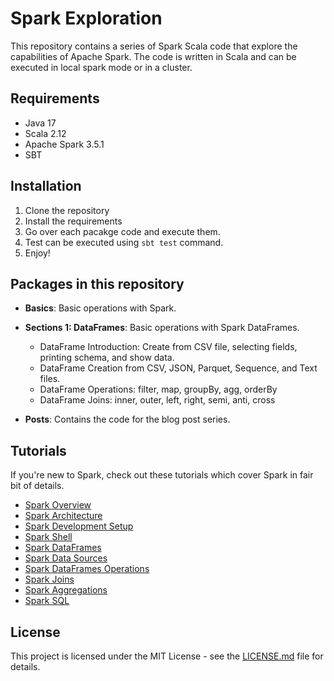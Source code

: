 # Spark Exploration

This repository contains a series of Spark Scala code that explore the capabilities of Apache Spark.
The code is written in Scala and can be executed in local spark mode or in a cluster.

## Requirements

- Java 17
- Scala 2.12
- Apache Spark 3.5.1
- SBT

## Installation

1. Clone the repository
2. Install the requirements
3. Go over each pacakge code and execute them.
4. Test can be executed using `sbt test` command.
5. Enjoy!

## Packages in this repository

- **Basics**: Basic operations with Spark.
- **Sections 1: DataFrames**: Basic operations with Spark DataFrames.
  - DataFrame Introduction: Create from CSV file, selecting fields, printing schema, and show data.
  - DataFrame Creation from CSV, JSON, Parquet, Sequence, and Text files.
  - DataFrame Operations: filter, map, groupBy, agg, orderBy
  - DataFrame Joins: inner, outer, left, right, semi, anti, cross

- **Posts**: Contains the code for the blog post series.


## Tutorials

If you're new to Spark, check out these tutorials which cover Spark in fair bit of details.

- [Spark Overview](notes/spark/apache-spark-overview/index.md)
- [Spark Architecture](notes/spark/apache-spark-architecture/index.md)
- [Spark Development Setup](notes/spark/apache-spark-dev-setup/index.md)
- [Spark Shell](notes/spark/spark-shell/index.md)
- [Spark DataFrames](notes/spark/intro-to-dataframes/index.md)
- [Spark Data Sources](notes/spark/data-sources/index.md)
- [Spark DataFrames Operations](notes/spark/dataframe-operations/index.md)
- [Spark Joins](notes/spark/types-of-joins/index.md)
- [Spark Aggregations](notes/spark/aggregations/index.md)
- [Spark SQL](notes/spark-sql/index.md)

## License

This project is licensed under the MIT License - see the [LICENSE.md](LICENSE.md) file for details.
